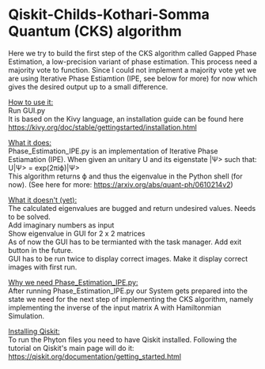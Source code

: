 # Qiskit-Childs-Kothari-Somma Quantum (CKS) algorithm 
Here we try to build the first step of the CKS algorithm called Gapped Phase Estimation, a low-precision variant of phase estimation.
This process need a majority vote to function. Since I could not implement a majority vote yet we are using Iterative Phase Estiamtion (IPE,
see below for more) for now which gives the desired output up to a small difference.

<ins>How to use it:</ins><br />
Run GUI.py<br />
It is based on the Kivy language, an installation guide can be found here https://kivy.org/doc/stable/gettingstarted/installation.html

<ins>What it does:</ins><br />
Phase_Estimation_IPE.py is an implementation of Iterative Phase Estiamation (IPE). When given an unitary U and its eigenstate |Ψ> such that:<br />
U|Ψ> = exp(2πiϕ)|Ψ> <br />
This algorithm returns ϕ and thus the eigenvalue in the Python shell (for now). (See here for more: https://arxiv.org/abs/quant-ph/0610214v2)

<ins>What it doesn't (yet):</ins><br />
The calculated eigenvalues are bugged and return undesired values. Needs to be solved. <br />
Add imaginary numbers as input<br />
Show eigenvalue in GUI for 2 x 2 matrices<br />
As of now the GUI has to be termianted with the task manager. Add exit button in the future. <br />
GUI has to be run twice to display correct images. Make it display correct images with first run.


<ins>Why we need Phase_Estimation_IPE.py:</ins><br />
After running Phase_Estimation_IPE.py our System gets prepared into the state  we need for the next step of implementing the CKS algorithm, 
namely implementing the inverse of the input matrix A with Hamiltonmian Simulation.

<ins>Installing Qiskit:</ins><br />
To run the Phyton files you need to have Qiskit installed. Following the tutorial on Qiskit's main page will do it:
https://qiskit.org/documentation/getting_started.html


